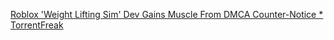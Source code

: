 
[Roblox 'Weight Lifting Sim' Dev Gains Muscle From DMCA Counter-Notice * TorrentFreak](https://torrentfreak.com/roblox-weight-lifting-sim-dev-gains-muscle-from-dmca-counter-notice-240211/)
